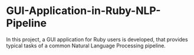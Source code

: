 # GUI-Application-in-Ruby-NLP-Pipeline
In this project, a GUI application for Ruby users is developed, that provides typical tasks of a common Natural Language Processing pipeline.
